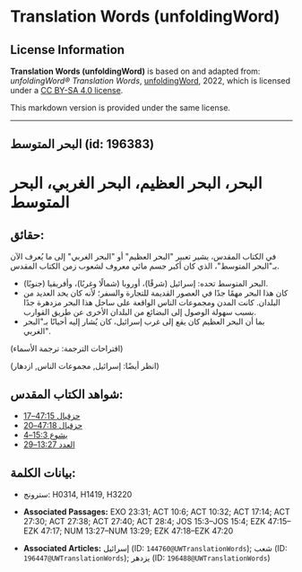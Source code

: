 # Translation Words (unfoldingWord)

## License Information

**Translation Words (unfoldingWord)** is based on and adapted from: _unfoldingWord® Translation Words_, [unfoldingWord](https://unfoldingword.org/utw), 2022, which is licensed under a [CC BY-SA 4.0 license](https://creativecommons.org/licenses/by-sa/4.0/legalcode.en).

This markdown version is provided under the same license.



--------------------------------

## البحر المتوسط (id: 196383)

البحر، البحر العظيم، البحر الغربي، البحر المتوسط
================================================

حقائق:
------

في الكتاب المقدس، يشير تعبير "البحر العظيم" أو "البحر الغربي" إلى ما يُعرف الآن بـ"البحر المتوسط"، الذي كان أكبر جسم مائي معروف لشعوب زمن الكتاب المقدس.

* البحر المتوسط تحده: إسرائيل (شرقًا)، أوروبا (شمالًا وغربًا)، وأفريقيا (جنوبًا).
* كان هذا البحر مهمًا جدًا في العصور القديمة للتجارة والسفر؛ لأنه كان يحد العديد من البلدان. كانت المدن ومجموعات الناس الواقعة على ساحل هذا البحر مزدهرة جدًا بسبب سهولة الوصول إلى البضائع من البلدان الأخرى عن طريق القوارب.
* بما أن البحر العظيم كان يقع إلى غرب إسرائيل، كان يُشار إليه أحيانًا بـ"البحر الغربي".

(اقتراحات الترجمة: ترجمة الأسماء)

(انظر أيضًا: إسرائيل, مجموعات الناس, ازدهار)

شواهد الكتاب المقدس:
--------------------

* [حزقيال 47:15–17](https://ref.ly/Ezek47:15-Ezek47:17)
* [حزقيال 47:18–20](https://ref.ly/Ezek47:18-Ezek47:20)
* [يشوع 15:3–4](https://ref.ly/Josh15:3-Josh15:4)
* [العدد 13:27–29](https://ref.ly/Num13:27-Num13:29)

بيانات الكلمة:
--------------

* سترونج: H0314, H1419, H3220

* **Associated Passages:** EXO 23:31; ACT 10:6; ACT 10:32; ACT 17:14; ACT 27:30; ACT 27:38; ACT 27:40; ACT 28:4; JOS 15:3–JOS 15:4; EZK 47:15–EZK 47:17; NUM 13:27–NUM 13:29; EZK 47:18–EZK 47:20
* **Associated Articles:** إسرائيل (ID: `144760@UWTranslationWords`); شعب (ID: `196447@UWTranslationWords`); يزدهر (ID: `196488@UWTranslationWords`)

